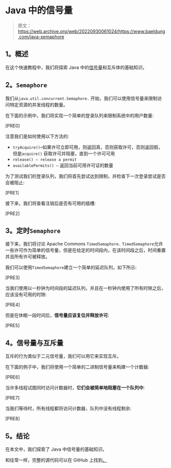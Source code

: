 # Java 中的信号量

> 原文：<https://web.archive.org/web/20220930061024/https://www.baeldung.com/java-semaphore>

## **1。概述**

在这个快速教程中，我们将探索 Java 中的[信号量](/web/20220923173814/https://www.baeldung.com/cs/semaphore)和互斥体的基础知识。

## **2。`Semaphore`**

我们从`java.util.concurrent.Semaphore.` 开始，我们可以使用信号量来限制访问特定资源的并发线程的数量。

在下面的示例中，我们将实现一个简单的登录队列来限制系统中的用户数量:

[PRE0]

注意我们是如何使用以下方法的:

*   `tryAcquire()`–如果许可立即可用，则返回真，否则获取许可，否则返回假，但是`acquire()` 获取许可并阻塞，直到一个许可可用
*   `release() – release a permit`
*   `availablePermits() –` 返回当前可用许可证的数量

为了测试我们的登录队列，我们将首先尝试达到限制，并检查下一次登录尝试是否会被阻止:

[PRE1]

接下来，我们将查看注销后是否有可用的插槽:

[PRE2]

## **3。定时`Semaphore`**

接下来，我们将讨论 Apache Commons `TimedSemaphore.` `TimedSemaphore`允许一些许可作为简单的信号量，但是在给定的时间段内，在该时间段之后，时间重置并且所有许可被释放。

我们可以使用`TimedSemaphore`建立一个简单的延迟队列，如下所示:

[PRE3]

当我们使用以一秒钟为时间段的延迟队列，并且在一秒钟内使用了所有时隙之后，应该没有可用的时隙:

[PRE4]

但是在休眠一段时间后，**信号量应该复位并释放许可**:

[PRE5]

## **4。信号量与互斥量**

互斥的行为类似于二元信号量，我们可以用它来实现互斥。

在下面的例子中，我们将使用一个简单的二进制信号量来构建一个计数器:

[PRE6]

当许多线程试图同时访问计数器时，**它们会被简单地阻塞在一个队列中**:

[PRE7]

当我们等待时，所有线程都将访问计数器，队列中没有线程剩余:

[PRE8]

## **5。结论**

在本文中，我们探索了 Java 中信号量的基础知识。

和往常一样，完整的源代码可以在 GitHub 上找到[。](https://web.archive.org/web/20220923173814/https://github.com/eugenp/tutorials/tree/master/core-java-modules/core-java-concurrency-advanced-2)